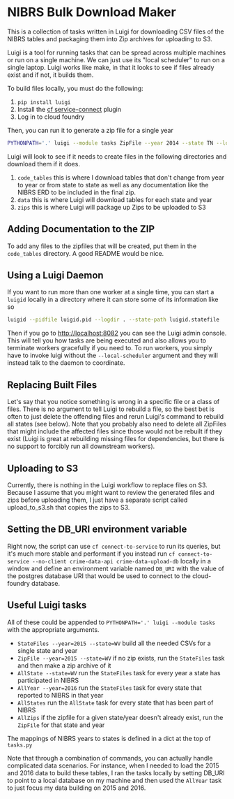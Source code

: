 # NIBRS Bulk Download Maker

This is a collection of tasks written in Luigi for downloading CSV
files of the NIBRS tables and packaging them into Zip archives for
uploading to S3.

Luigi is a tool for running tasks that can be spread across multiple
machines or run on a single machine. We can just use its "local
scheduler" to run on a single laptop. Luigi works like make, in that
it looks to see if files already exist and if not, it builds them.

To build files locally, you must do the following:

1. `pip install luigi`
2. Install the [cf service-connect](https://github.com/18F/cf-service-connect) plugin
3. Log in to cloud foundry

Then, you can run it to generate a zip file for a single year

``` sh
PYTHONPATH='.' luigi --module tasks ZipFile --year 2014 --state TN --local-scheduler
```

Luigi will look to see if it needs to create files in the following
directories and download them if it does.

1. `code_tables` this is where I download tables that don't change
   from year to year or from state to state as well as any
   documentation like the NIBRS ERD to be included in the final zip.
2. `data` this is where Luigi will download tables for each state and year
3. `zips` this is where Luigi will package up Zips to be uploaded to S3

## Adding Documentation to the ZIP

To add any files to the zipfiles that will be created, put them in the
`code_tables` directory. A good README would be nice.

## Using a Luigi Daemon

If you want to run more than one worker at a single time, you can
start a `luigid` locally in a directory where it can store some of its
information like so

``` sh
luigid --pidfile luigid.pid --logdir . --state-path luigid.statefile
```

Then if you go to [http://localhost:8082](http://localhost:8082) you
can see the Luigi admin console. This will tell you how tasks are
being executed and also allows you to terminate workers gracefully if
you need to. To run workers, you simply have to invoke luigi without
the `--local-scheduler` argument and they will instead talk to the
daemon to coordinate.

## Replacing Built Files

Let's say that you notice something is wrong in a specific file or a
class of files. There is no argument to tell Luigi to rebuild a file,
so the best bet is often to just delete the offending files and rerun
Luigi's command to rebuild all states (see below). Note that you
probably also need to delete all ZipFiles that might include the
affected files since those would not be rebuilt if they exist (Luigi
is great at rebuilding missing files for dependencies, but there is no
support to forcibly run all downstream workers).

## Uploading to S3

Currently, there is nothing in the Luigi workflow to replace files on
S3. Because I assume that you might want to review the generated files
and zips before uploading them, I just have a separate script called
upload_to_s3.sh that copies the zips to S3.

## Setting the DB_URI environment variable

Right now, the script can use `cf connect-to-service` to run its
queries, but it's much more stable and performant if you instead run
`cf connect-to-service --no-client crime-data-api
crime-data-upload-db` locally in a window and define an environment
variable named `DB_URI` with the value of the postgres database URI
that would be used to connect to the cloud-foundry database.

## Useful Luigi tasks

All of these could be appended to `PYTHONPATH='.' luigi --module tasks ` with
the appropriate arguments.

* `StateFiles --year=2015 --state=WV` build all the needed CSVs for a single state and year
* `ZipFile --year=2015 --state=WV` if no zip exists, run the `StateFiles` task and then make a zip archive of it
* `AllState --state=WV` run the `StateFiles` task for every year a state has participated in NIBRS
* `AllYear --year=2016` run the `StateFiles` task for every state that reported to NIBRS in that year
* `AllStates` run the `AllState` task for every state that has been part of NIBRS
* `AllZips` if the zipfile for a given state/year doesn't already exist, run the `ZipFile` for that state and year

The mappings of NIBRS years to states is defined in a dict at the top of `tasks.py`

Note that through a combination of commands, you can actually handle
complicated data scenarios. For instance, when I needed to load the
2015 and 2016 data to build these tables, I ran the tasks locally by
setting DB_URI to point to a local database on my machine and then
used the `AllYear` task to just focus my data building on 2015 and
2016.
